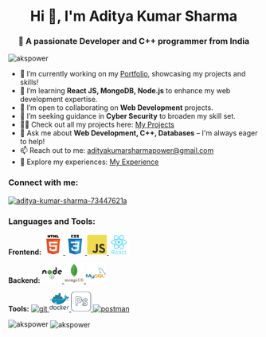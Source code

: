 <h1 align="center">Hi 👋, I'm Aditya Kumar Sharma</h1>
<h3 align="center">🚀 A passionate Developer and C++ programmer from India</h3>

<p align="left"> <img src="https://komarev.com/ghpvc/?username=akspower&label=Profile%20views&color=0e75b6&style=flat" alt="akspower" /> </p>

- 🔭 I’m currently working on my [Portfolio](https://workwithme.netlify.app/), showcasing my projects and skills!
- 🌱 I’m learning **React JS, MongoDB, Node.js** to enhance my web development expertise.
- 👯 I’m open to collaborating on **Web Development** projects.
- 🤝 I’m seeking guidance in **Cyber Security** to broaden my skill set.
- 👨‍💻 Check out all my projects here: [My Projects](https://akspower.github.io/portfolio/)
- 💬 Ask me about **Web Development, C++, Databases** – I'm always eager to help!
- 📫 Reach out to me: [adityakumarsharmapower@gmail.com](mailto:adityakumarsharmapower@gmail.com)
- 📄 Explore my experiences: [My Experience](https://workwithme.netlify.app/)

<h3 align="left">Connect with me:</h3>
<p align="left">
<a href="https://linkedin.com/in/aditya-kumar-sharma-73447621a" target="blank">
<img align="center" src="https://raw.githubusercontent.com/rahuldkjain/github-profile-readme-generator/master/src/images/icons/Social/linked-in-alt.svg" alt="aditya-kumar-sharma-73447621a" height="30" width="40" />
</a>
</p>

<h3 align="left">Languages and Tools:</h3>
<p align="left">
    <strong>Frontend:</strong> 
    <a href="https://www.w3.org/html/" target="_blank" rel="noreferrer"> <img src="https://raw.githubusercontent.com/devicons/devicon/master/icons/html5/html5-original-wordmark.svg" alt="html5" width="40" height="40"/> </a>
    <a href="https://www.w3schools.com/css/" target="_blank" rel="noreferrer"> <img src="https://raw.githubusercontent.com/devicons/devicon/master/icons/css3/css3-original-wordmark.svg" alt="css3" width="40" height="40"/> </a>
    <a href="https://developer.mozilla.org/en-US/docs/Web/JavaScript" target="_blank" rel="noreferrer"> <img src="https://raw.githubusercontent.com/devicons/devicon/master/icons/javascript/javascript-original.svg" alt="javascript" width="40" height="40"/> </a>
    <a href="https://reactjs.org/" target="_blank" rel="noreferrer"> <img src="https://raw.githubusercontent.com/devicons/devicon/master/icons/react/react-original-wordmark.svg" alt="react" width="40" height="40"/> </a>
</p>
<p align="left">
    <strong>Backend:</strong> 
    <a href="https://nodejs.org" target="_blank" rel="noreferrer"> <img src="https://raw.githubusercontent.com/devicons/devicon/master/icons/nodejs/nodejs-original-wordmark.svg" alt="nodejs" width="40" height="40"/> </a>
    <a href="https://www.mongodb.com/" target="_blank" rel="noreferrer"> <img src="https://raw.githubusercontent.com/devicons/devicon/master/icons/mongodb/mongodb-original-wordmark.svg" alt="mongodb" width="40" height="40"/> </a>
    <a href="https://www.mysql.com/" target="_blank" rel="noreferrer"> <img src="https://raw.githubusercontent.com/devicons/devicon/master/icons/mysql/mysql-original-wordmark.svg" alt="mysql" width="40" height="40"/> </a>
</p>
<p align="left">
    <strong>Tools:</strong> 
    <a href="https://git-scm.com/" target="_blank" rel="noreferrer"> <img src="https://www.vectorlogo.zone/logos/git-scm/git-scm-icon.svg" alt="git" width="40" height="40"/> </a>
    <a href="https://www.docker.com/" target="_blank" rel="noreferrer"> <img src="https://raw.githubusercontent.com/devicons/devicon/master/icons/docker/docker-original-wordmark.svg" alt="docker" width="40" height="40"/> </a>
    <a href="https://www.photoshop.com/en" target="_blank" rel="noreferrer"> <img src="https://raw.githubusercontent.com/devicons/devicon/master/icons/photoshop/photoshop-line.svg" alt="photoshop" width="40" height="40"/> </a>
    <a href="https://postman.com" target="_blank" rel="noreferrer"> <img src="https://www.vectorlogo.zone/logos/getpostman/getpostman-icon.svg" alt="postman" width="40" height="40"/> </a>
</p>

<p><img align="left" src="https://github-readme-stats.vercel.app/api/top-langs?username=akspower&show_icons=true&locale=en&layout=compact" alt="akspower" /></p>

<p>&nbsp;<img align="center" src="https://github-readme-stats.vercel.app/api?username=akspower&show_icons=true&locale=en" alt="akspower" /></p>
